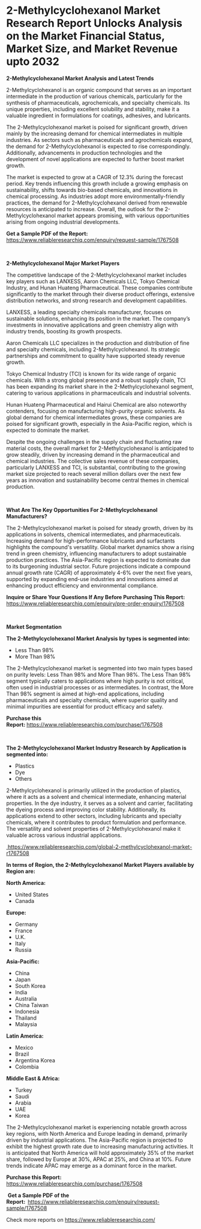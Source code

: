 <p><h1>2-Methylcyclohexanol Market Research Report Unlocks Analysis on the Market Financial Status, Market Size, and Market Revenue upto 2032</h1></p><p><strong>2-Methylcyclohexanol Market Analysis and Latest Trends</strong></p>
<p><p>2-Methylcyclohexanol is an organic compound that serves as an important intermediate in the production of various chemicals, particularly for the synthesis of pharmaceuticals, agrochemicals, and specialty chemicals. Its unique properties, including excellent solubility and stability, make it a valuable ingredient in formulations for coatings, adhesives, and lubricants.</p><p>The 2-Methylcyclohexanol market is poised for significant growth, driven mainly by the increasing demand for chemical intermediates in multiple industries. As sectors such as pharmaceuticals and agrochemicals expand, the demand for 2-Methylcyclohexanol is expected to rise correspondingly. Additionally, advancements in production technologies and the development of novel applications are expected to further boost market growth.</p><p>The market is expected to grow at a CAGR of 12.3% during the forecast period. Key trends influencing this growth include a growing emphasis on sustainability, shifts towards bio-based chemicals, and innovations in chemical processing. As industries adopt more environmentally-friendly practices, the demand for 2-Methylcyclohexanol derived from renewable resources is anticipated to increase. Overall, the outlook for the 2-Methylcyclohexanol market appears promising, with various opportunities arising from ongoing industrial developments.</p></p>
<p><strong>Get a Sample PDF of the Report:&nbsp;</strong> <a href="https://www.reliableresearchiq.com/enquiry/request-sample/1767508?utm_campaign=2224&utm_medium=2&utm_source=Github&utm_content=ia&utm_term=02022025&utm_id=2-methylcyclohexanol">https://www.reliableresearchiq.com/enquiry/request-sample/1767508</a></p>
<p>&nbsp;</p>
<p><strong>2-Methylcyclohexanol Major Market Players</strong></p>
<p><p>The competitive landscape of the 2-Methylcyclohexanol market includes key players such as LANXESS, Aaron Chemicals LLC, Tokyo Chemical Industry, and Hunan Huateng Pharmaceutical. These companies contribute significantly to the market through their diverse product offerings, extensive distribution networks, and strong research and development capabilities.</p><p>LANXESS, a leading specialty chemicals manufacturer, focuses on sustainable solutions, enhancing its position in the market. The company’s investments in innovative applications and green chemistry align with industry trends, boosting its growth prospects. </p><p>Aaron Chemicals LLC specializes in the production and distribution of fine and specialty chemicals, including 2-Methylcyclohexanol. Its strategic partnerships and commitment to quality have supported steady revenue growth. </p><p>Tokyo Chemical Industry (TCI) is known for its wide range of organic chemicals. With a strong global presence and a robust supply chain, TCI has been expanding its market share in the 2-Methylcyclohexanol segment, catering to various applications in pharmaceuticals and industrial solvents.</p><p>Hunan Huateng Pharmaceutical and Hairui Chemical are also noteworthy contenders, focusing on manufacturing high-purity organic solvents. As global demand for chemical intermediates grows, these companies are poised for significant growth, especially in the Asia-Pacific region, which is expected to dominate the market.</p><p>Despite the ongoing challenges in the supply chain and fluctuating raw material costs, the overall market for 2-Methylcyclohexanol is anticipated to grow steadily, driven by increasing demand in the pharmaceutical and chemical industries. The collective sales revenue of these companies, particularly LANXESS and TCI, is substantial, contributing to the growing market size projected to reach several million dollars over the next few years as innovation and sustainability become central themes in chemical production.</p></p>
<p>&nbsp;</p>
<p><strong>What Are The Key Opportunities For 2-Methylcyclohexanol Manufacturers?</strong></p>
<p><p>The 2-Methylcyclohexanol market is poised for steady growth, driven by its applications in solvents, chemical intermediates, and pharmaceuticals. Increasing demand for high-performance lubricants and surfactants highlights the compound's versatility. Global market dynamics show a rising trend in green chemistry, influencing manufacturers to adopt sustainable production practices. The Asia-Pacific region is expected to dominate due to its burgeoning industrial sector. Future projections indicate a compound annual growth rate (CAGR) of approximately 4-6% over the next five years, supported by expanding end-use industries and innovations aimed at enhancing product efficiency and environmental compliance.</p></p>
<p><strong>Inquire or Share Your Questions If Any Before Purchasing This Report:</strong> <a href="https://www.reliableresearchiq.com/enquiry/pre-order-enquiry/1767508?utm_campaign=2224&utm_medium=2&utm_source=Github&utm_content=ia&utm_term=02022025&utm_id=2-methylcyclohexanol">https://www.reliableresearchiq.com/enquiry/pre-order-enquiry/1767508</a></p>
<p>&nbsp;</p>
<p><strong>Market Segmentation</strong></p>
<p><strong>The 2-Methylcyclohexanol Market Analysis by types is segmented into:</strong></p>
<p><ul><li>Less Than 98%</li><li>More Than 98%</li></ul></p>
<p><p>The 2-Methylcyclohexanol market is segmented into two main types based on purity levels: Less Than 98% and More Than 98%. The Less Than 98% segment typically caters to applications where high purity is not critical, often used in industrial processes or as intermediates. In contrast, the More Than 98% segment is aimed at high-end applications, including pharmaceuticals and specialty chemicals, where superior quality and minimal impurities are essential for product efficacy and safety.</p></p>
<p><strong>Purchase this Report:&nbsp;</strong><a href="https://www.reliableresearchiq.com/purchase/1767508?utm_campaign=2224&utm_medium=2&utm_source=Github&utm_content=ia&utm_term=02022025&utm_id=2-methylcyclohexanol">https://www.reliableresearchiq.com/purchase/1767508</a></p>
<p>&nbsp;</p>
<p><strong>The 2-Methylcyclohexanol Market Industry Research by Application is segmented into:</strong></p>
<p><ul><li>Plastics</li><li>Dye</li><li>Others</li></ul></p>
<p><p>2-Methylcyclohexanol is primarily utilized in the production of plastics, where it acts as a solvent and chemical intermediate, enhancing material properties. In the dye industry, it serves as a solvent and carrier, facilitating the dyeing process and improving color stability. Additionally, its applications extend to other sectors, including lubricants and specialty chemicals, where it contributes to product formulation and performance. The versatility and solvent properties of 2-Methylcyclohexanol make it valuable across various industrial applications.</p></p>
<p><a href="https://www.reliableresearchiq.com/global-2-methylcyclohexanol-market-r1767508?utm_campaign=2224&utm_medium=2&utm_source=Github&utm_content=ia&utm_term=02022025&utm_id=2-methylcyclohexanol">&nbsp;https://www.reliableresearchiq.com/global-2-methylcyclohexanol-market-r1767508</a></p>
<p><strong>In terms of Region, the 2-Methylcyclohexanol Market Players available by Region are:</strong></p>
<p>
    <p> <strong> North America: </strong>
        <ul>
            <li>United States</li>
            <li>Canada</li>
        </ul>
        </p> 
    <p> <strong> Europe: </strong>
        <ul>
            <li>Germany</li>
            <li>France</li>
            <li>U.K.</li>
            <li>Italy</li>
            <li>Russia</li>
        </ul>
        </p> 
    <p> <strong> Asia-Pacific: </strong>
        <ul>
            <li>China</li>
            <li>Japan</li>
            <li>South Korea</li>
            <li>India</li>
            <li>Australia</li>
            <li>China Taiwan</li>
            <li>Indonesia</li>
            <li>Thailand</li>
            <li>Malaysia</li>
        </ul>
        </p> 
    <p> <strong> Latin America: </strong>
        <ul>
            <li>Mexico</li>
            <li>Brazil</li>
            <li>Argentina Korea</li>
            <li>Colombia</li>
        </ul>
        </p> 
    <p> <strong> Middle East & Africa: </strong>
        <ul>
            <li>Turkey</li>
            <li>Saudi</li>
            <li>Arabia</li>
            <li>UAE</li>
            <li>Korea</li>
        </ul>
    </p>
    </p>
<p><p>The 2-Methylcyclohexanol market is experiencing notable growth across key regions, with North America and Europe leading in demand, primarily driven by industrial applications. The Asia-Pacific region is projected to exhibit the highest growth rate due to increasing manufacturing activities. It is anticipated that North America will hold approximately 35% of the market share, followed by Europe at 30%, APAC at 25%, and China at 10%. Future trends indicate APAC may emerge as a dominant force in the market.</p></p>
<p><strong>Purchase this Report: </strong><a href="https://www.reliableresearchiq.com/purchase/1767508?utm_campaign=2224&utm_medium=2&utm_source=Github&utm_content=ia&utm_term=02022025&utm_id=2-methylcyclohexanol">https://www.reliableresearchiq.com/purchase/1767508</a></p>
<p>&nbsp;<strong>Get a Sample PDF of the Report:&nbsp;&nbsp;</strong><a href="https://www.reliableresearchiq.com/enquiry/request-sample/1767508?utm_campaign=2224&utm_medium=2&utm_source=Github&utm_content=ia&utm_term=02022025&utm_id=2-methylcyclohexanol">https://www.reliableresearchiq.com/enquiry/request-sample/1767508</a></p>
<p><strong></strong></p>
<p>Check more reports on <a href="https://www.reliableresearchiq.com/?utm_campaign=2224&utm_medium=2&utm_source=Github&utm_content=ia&utm_term=02022025&utm_id=2-methylcyclohexanol">https://www.reliableresearchiq.com/</a></p>